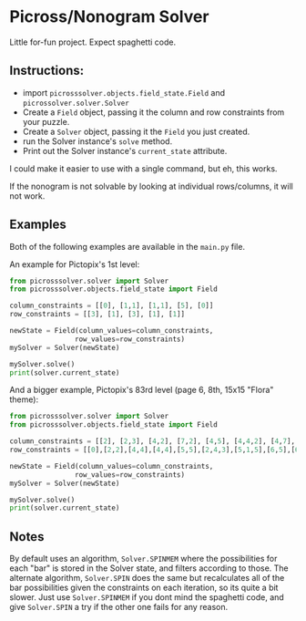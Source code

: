 # Picross/Nonogram Solver

Little for-fun project. Expect spaghetti code.

## Instructions:

* import `picrosssolver.objects.field_state.Field` and `picrossolver.solver.Solver`
* Create a `Field` object, passing it the column and row constraints from your puzzle.
* Create a `Solver` object, passing it the `Field` you just created.
* run the Solver instance's `solve` method.
* Print out the Solver instance's `current_state` attribute.

I could make it easier to use with a single command, but eh, this works.

If the nonogram is not solvable by looking at individual rows/columns, it will not work.

## Examples

Both of the following examples are available in the `main.py` file.

An example for Pictopix's 1st level:

```python
from picrosssolver.solver import Solver
from picrosssolver.objects.field_state import Field

column_constraints = [[0], [1,1], [1,1], [5], [0]]
row_constraints = [[3], [1], [3], [1], [1]]

newState = Field(column_values=column_constraints,
                row_values=row_constraints)
mySolver = Solver(newState)

mySolver.solve()
print(solver.current_state)
```


And a bigger example, Pictopix's 83rd level (page 6, 8th, 15x15 "Flora" theme):

```python
from picrosssolver.solver import Solver
from picrosssolver.objects.field_state import Field

column_constraints = [[2], [2,3], [4,2], [7,2], [4,5], [4,4,2], [4,7], [2,6], [2,5], [4,2,2], [4,8], [4,2,4], [6,3], [4], [2]]
row_constraints = [[0],[2,2],[4,4],[4,4],[5,5],[2,4,3],[5,1,5],[6,5],[6,2],[5,2],[2,3,3],[2,4,3],[2,8],[2,5],[2]]

newState = Field(column_values=column_constraints,
                row_values=row_constraints)
mySolver = Solver(newState)

mySolver.solve()
print(solver.current_state)
```

## Notes

By default uses an algorithm, `Solver.SPINMEM` where the possibilities for each "bar" is stored in the Solver state, and filters according to those. The alternate algorithm, `Solver.SPIN` does the same but recalculates all of the bar possibilities given the constraints on each iteration, so its quite a bit slower. Just use `Solver.SPINMEM` if you dont mind the spaghetti code, and give `Solver.SPIN` a try if the other one fails for any reason.